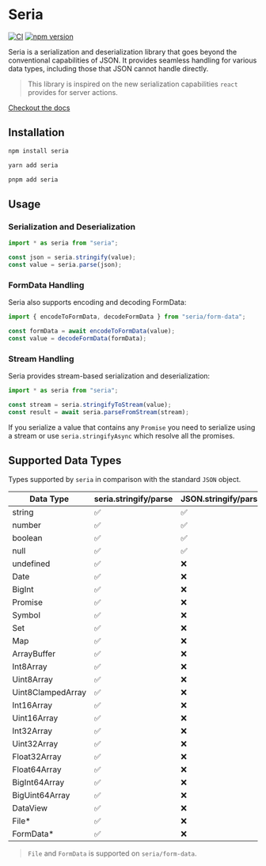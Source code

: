 # Seria

[![CI][ci-badge]][ci-link] [![npm version][npm-badge]][npm-link]

[ci-badge]: https://github.com/Neo-Ciber94/seria/actions/workflows/ci.yml/badge.svg
[ci-link]: https://github.com/Neo-Ciber94/seria/actions/workflows/ci.yml
[npm-badge]: https://badge.fury.io/js/seria.svg
[npm-link]: https://badge.fury.io/js/seria

Seria is a serialization and deserialization library that goes beyond the conventional capabilities of JSON. It provides seamless handling for various data types, including those that JSON cannot handle directly.

> This library is inspired on the new serialization capabilities `react` provides for server actions.

[Checkout the docs](https://neo-ciber94.github.io/seria/)

## Installation

```bash
npm install seria
```

```bash
yarn add seria
```

```bash
pnpm add seria
```

## Usage

### Serialization and Deserialization

```ts
import * as seria from "seria";

const json = seria.stringify(value);
const value = seria.parse(json);
```

### FormData Handling

Seria also supports encoding and decoding FormData:

```ts
import { encodeToFormData, decodeFormData } from "seria/form-data";

const formData = await encodeToFormData(value);
const value = decodeFormData(formData);
```

### Stream Handling

Seria provides stream-based serialization and deserialization:

```ts
import * as seria from "seria";

const stream = seria.stringifyToStream(value);
const result = await seria.parseFromStream(stream);
```

If you serialize a value that contains any `Promise` you need to serialize using a stream or use `seria.stringifyAsync` which resolve all the promises.

## Supported Data Types

Types supported by `seria` in comparison with the standard `JSON` object.

| Data Type         | seria.stringify/parse | JSON.stringify/parse |
| ----------------- | --------------------- | -------------------- |
| string            | ✅                    | ✅                   |
| number            | ✅                    | ✅                   |
| boolean           | ✅                    | ✅                   |
| null              | ✅                    | ✅                   |
| undefined         | ✅                    | ❌                   |
| Date              | ✅                    | ❌                   |
| BigInt            | ✅                    | ❌                   |
| Promise           | ✅                    | ❌                   |
| Symbol            | ✅                    | ❌                   |
| Set               | ✅                    | ❌                   |
| Map               | ✅                    | ❌                   |
| ArrayBuffer       | ✅                    | ❌                   |
| Int8Array         | ✅                    | ❌                   |
| Uint8Array        | ✅                    | ❌                   |
| Uint8ClampedArray | ✅                    | ❌                   |
| Int16Array        | ✅                    | ❌                   |
| Uint16Array       | ✅                    | ❌                   |
| Int32Array        | ✅                    | ❌                   |
| Uint32Array       | ✅                    | ❌                   |
| Float32Array      | ✅                    | ❌                   |
| Float64Array      | ✅                    | ❌                   |
| BigInt64Array     | ✅                    | ❌                   |
| BigUint64Array    | ✅                    | ❌                   |
| DataView          | ✅                    | ❌                   |
| File\*            | ✅                    | ❌                   |
| FormData\*        | ✅                    | ❌                   |

> `File` and `FormData` is supported on `seria/form-data`.
